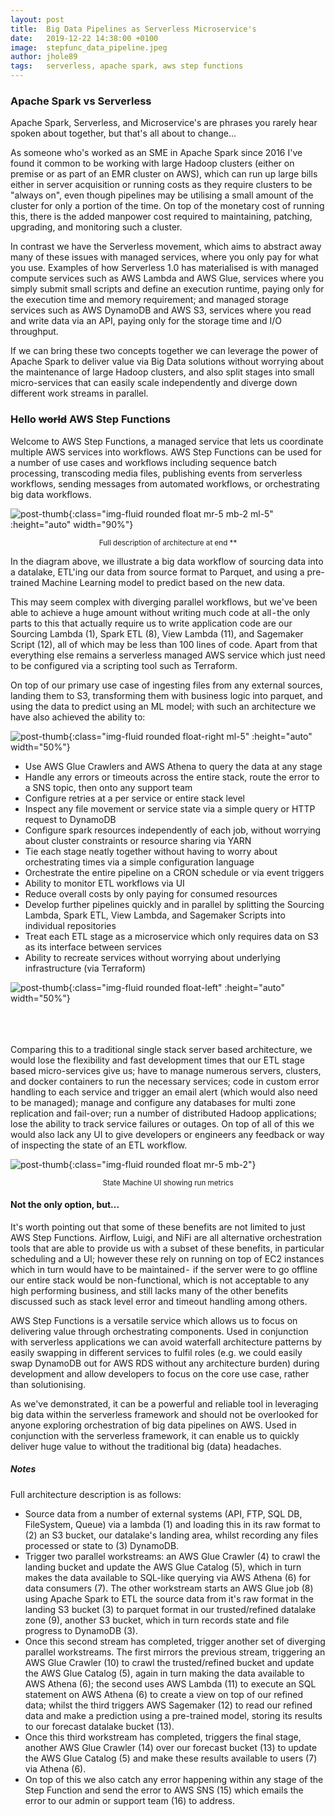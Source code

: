 ```yaml
---
layout: post
title:  Big Data Pipelines as Serverless Microservice's
date:   2019-12-22 14:38:00 +0100
image:  stepfunc_data_pipeline.jpeg
author: jhole89
tags:   serverless, apache spark, aws step functions
---
```


### Apache Spark vs Serverless
Apache Spark, Serverless, and Microservice's are phrases you rarely hear spoken about together, but that's all about to 
change...

As someone who's 
worked as an SME in Apache Spark since 2016 I've found it common to be working with large Hadoop clusters 
(either on premise or as part of an EMR cluster on AWS), which can run up large bills either in server acquisition or 
running costs as they require clusters to be "always on", even though pipelines may be utilising a small amount of the 
cluster for only a portion of the time. On top of the monetary cost of running this, there is the added manpower cost 
required to maintaining, patching, upgrading, and monitoring such a cluster.

In contrast we have the Serverless movement, which aims to abstract away many of these issues with managed services, 
where you only pay for what you use. Examples of how Serverless 1.0 has materialised is with managed compute services 
such as AWS Lambda and AWS Glue, services where you simply submit small scripts and define an execution runtime, paying 
only for the execution time and memory requirement; and managed storage services such as AWS DynamoDB and AWS S3, 
services where you read and write data via an API, paying only for the storage time and I/O throughput.

If we can bring these two concepts together we can leverage the power of Apache Spark to deliver value via Big Data 
solutions without worrying about the maintenance of large Hadoop clusters, and also split stages into small 
micro-services that can easily scale independently and diverge down different work streams in parallel.

### Hello ~~world~~ AWS Step Functions
Welcome to AWS Step Functions, a managed service that lets us coordinate multiple AWS services into workflows. 
AWS Step Functions can be used for a number of use cases and workflows including sequence batch processing, transcoding 
media files, publishing events from serverless workflows, sending messages from automated workflows, or orchestrating 
big data workflows.

![post-thumb]({{site.baseurl}}/assets/images/blog/stepfunc_data_pipeline_numbered.jpeg){:class="img-fluid rounded float mr-5 mb-2 ml-5" :height="auto" width="90%"}
<center><sup>Full description of architecture at end **</sup></center>

In the diagram above, we illustrate a big data workflow of sourcing data into a datalake, ETL'ing our data from source 
format to Parquet, and using a pre-trained Machine Learning model to predict based on the new data.

This may seem complex with diverging parallel workflows, but we've been able to achieve a huge amount without writing 
much code at all - the only parts to this that actually require us to write application code are our Sourcing Lambda 
(1), Spark ETL (8), View Lambda (11), and Sagemaker Script (12), all of which may be less than 100 lines of code. Apart 
from that everything else remains a serverless managed AWS service which just need to be configured via a scripting 
tool such as Terraform.

On top of our primary use case of ingesting files from any external sources, landing them to S3, transforming them with 
business logic into parquet, and using the data to predict using an ML model; with such an architecture we have also 
achieved the ability to:

![post-thumb]({{site.baseurl}}/assets/images/blog/asl_example.png){:class="img-fluid rounded float-right ml-5" :height="auto" width="50%"}

* Use AWS Glue Crawlers and AWS Athena to query the data at any stage
* Handle any errors or timeouts across the entire stack, route the error to a SNS topic, then onto any support team
* Configure retries at a per service or entire stack level
* Inspect any file movement or service state via a simple query or HTTP request to DynamoDB
* Configure spark resources independently of each job, without worrying about cluster constraints or resource sharing 
via YARN
* Tie each stage neatly together without having to worry about orchestrating times via a simple configuration language
* Orchestrate the entire pipeline on a CRON schedule or via event triggers
* Ability to monitor ETL workflows via UI
* Reduce overall costs by only paying for consumed resources
* Develop further pipelines quickly and in parallel by splitting the Sourcing Lambda, Spark ETL, View Lambda, and 
Sagemaker Scripts into individual repositories
* Treat each ETL stage as a microservice which only requires data on S3 as its interface between services
* Ability to recreate services without worrying about underlying infrastructure (via Terraform)

![post-thumb]({{site.baseurl}}/assets/images/blog/step_func_ui.png){:class="img-fluid rounded float-left" :height="auto" width="50%"}

<br/><br/><br/>
Comparing this to a traditional single stack server based architecture, we would lose the flexibility and fast 
development times that our ETL stage based micro-services give us; have to manage numerous servers, clusters, and 
docker containers to run the necessary services; code in custom error handling to each service and trigger an email 
alert (which would also need to be managed); manage and configure any databases for multi zone replication and 
fail-over; run a number of distributed Hadoop applications; lose the ability to track service failures or outages. On 
top of all of this we would also lack any UI to give developers or engineers any feedback or way of inspecting the state 
of an ETL workflow.

![post-thumb]({{site.baseurl}}/assets/images/blog/state_machines_private.png){:class="img-fluid rounded float mr-5 mb-2"}
<center><sup>State Machine UI showing run metrics</sup></center>

#### Not the only option, but...
It's worth pointing out that some of these benefits are not limited to just AWS Step Functions. Airflow, Luigi, and 
NiFi are all alternative orchestration tools that are able to provide us with a subset of these benefits, in particular 
scheduling and a UI; however these rely on running on top of EC2 instances which in turn would have to be maintained - 
if the server were to go offline our entire stack would be non-functional, which is not acceptable to any high 
performing business, and still lacks many of the other benefits discussed such as stack level error and timeout 
handling among others.

AWS Step Functions is a versatile service which allows us to focus on delivering value through orchestrating components. 
Used in conjunction with serverless applications we can avoid waterfall architecture patterns by easily swapping in 
different services to fulfil roles (e.g. we could easily swap DynamoDB out for AWS RDS without any architecture burden) 
during development and allow developers to focus on the core use case, rather than solutionising.

As we've demonstrated, it can be a powerful and reliable tool in leveraging big data within the serverless framework 
and should not be overlooked for anyone exploring orchestration of big data pipelines on AWS. Used in conjunction with 
the serverless framework, it can enable us to quickly deliver huge value to without the traditional big (data) headaches.

##### *Notes*
Full architecture description is as follows:
* Source data from a number of external systems (API, FTP, SQL DB, FileSystem, Queue) via a lambda (1) and loading this 
in its raw format to (2) an S3 bucket, our datalake's landing area, whilst recording any files processed or state to 
(3) DynamoDB.
* Trigger two parallel workstreams: an AWS Glue Crawler (4) to crawl the landing bucket and update the AWS Glue Catalog 
(5), which in turn makes the data available to SQL-like querying via AWS Athena (6) for data consumers (7). The other 
workstream starts an AWS Glue job (8) using Apache Spark to ETL the source data from it's raw format in the landing S3 
bucket (3) to parquet format in our trusted/refined datalake zone (9), another S3 bucket, which in turn records state 
and file progress to DynamoDB (3).
* Once this second stream has completed, trigger another set of diverging parallel workstreams. The first mirrors the 
previous stream, triggering an AWS Glue Crawler (10) to crawl the trusted/refined bucket and update the AWS Glue 
Catalog (5), again in turn making the data available to AWS Athena (6); the second uses AWS Lambda (11) to execute an 
SQL statement on AWS Athena (6) to create a view on top of our refined data; whilst the third triggers AWS Sagemaker 
(12) to read our refined data and make a prediction using a pre-trained model, storing its results to our forecast 
datalake bucket (13).
* Once this third workstream has completed, triggers the final stage, another AWS Glue Crawler (14) over our forecast 
bucket (13) to update the AWS Glue Catalog (5) and make these results available to users (7) via Athena (6).
* On top of this we also catch any error happening within any stage of the Step Function and send the error to AWS SNS 
(15) which emails the error to our admin or support team (16) to address.
